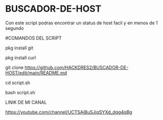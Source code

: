 # BUSCADOR-DE-HOST
Con este script podras encontrar un status de host facil y en menos de 1 segundo

#COMANDOS DEL SCRIPT


pkg install git

pkg install curl

git clone https://github.com/HACKDRES2/BUSCADOR-DE-HOST/edit/main/README.md

cd script.sh

bash script.sh


LINIK DE MI CANAL

https://youtube.com/channel/UCTSAjBuSJiqSYXd_dqg4qBg
